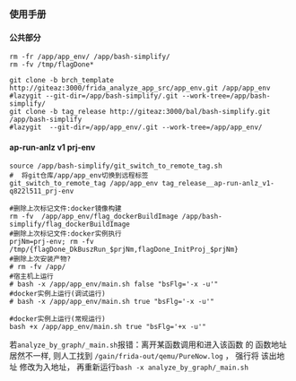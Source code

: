 
### 使用手册
#### 公共部分
```shell
rm -fr /app/app_env/ /app/bash-simplify/ 
rm -fv /tmp/flagDone*
```

```shell
git clone -b brch_template http://giteaz:3000/frida_analyze_app_src/app_env.git /app/app_env
#lazygit --git-dir=/app/bash-simplify/.git --work-tree=/app/bash-simplify/
git clone -b tag_release http://giteaz:3000/bal/bash-simplify.git /app/bash-simplify
#lazygit  --git-dir=/app/app_env/.git --work-tree=/app/app_env/

```




#### ap-run-anlz v1 prj-env

```shell
source /app/bash-simplify/git_switch_to_remote_tag.sh
#  将git仓库/app/app_env切换到远程标签
git_switch_to_remote_tag /app/app_env tag_release__ap-run-anlz_v1-q822l511_prj-env

```

```shell
#删除上次标记文件:docker镜像构建
rm -fv  /app/app_env/flag_dockerBuildImage /app/bash-simplify/flag_dockerBuildImage
#删除上次标记文件:docker实例执行
prjNm=prj-env; rm -fv /tmp/{flagDone_DkBuszRun_$prjNm,flagDone_InitProj_$prjNm}
#删除上次安装产物?
# rm -fv /app/
#宿主机上运行
# bash -x /app/app_env/main.sh false "bsFlg='-x -u'"
#docker实例上运行(调试运行)
# bash -x /app/app_env/main.sh true "bsFlg='-x -u'"
```



```shell
#docker实例上运行(常规运行)
bash +x /app/app_env/main.sh true "bsFlg='+x -u'"
```
若```analyze_by_graph/_main.sh```报错：离开某函数调用和进入该函数 的 函数地址 居然不一样,  则人工找到 ```/gain/frida-out/qemu/PureNow.log``` ， 强行将 该出地址 修改为入地址， 再重新运行```bash -x analyze_by_graph/_main.sh```